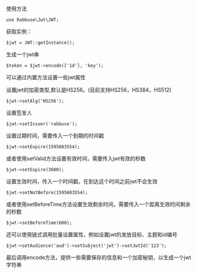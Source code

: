 使用方法

`use Rabbuse\Jwt\JWT;`

获取实例：

`$jwt = JWT::getInstance();`

生成一个jwt串

`$token = $jwt->encode(['1d'], 'key');`

可以通过内置方法设置一些jwt属性

设置jwt的加密类型,默认是HS256。(目前支持HS256，HS384，HS512)

`$jwt->setAlg('HS256');`

设置签发人

`$jwt->setIssuer('rabbuse');`

设置过期时间，需要传入一个到期的时间戳

`$jwt->setExpire(1595603554);`

或者使用setValid方法设置有效时间，需要传入jwt有效的秒数

`$jwt->setExpire(3600);`

设置生效时间，传入一个时间戳，在到达这个时间之前jwt不会生效

`$jwt->setNotBefore(1595603554);`

或者使用setBeforeTime方法设置生效剩余时间，需要传入一个距离生效时间剩余的秒数

`$jwt->setBeforeTime(600);`

还可以使用链式调用批量设置属性，例如设置jwt的发放目标、主题和id编号

`$jwt->setAudience('aud')->setSubject('jwt')->setJwtId('123');`

最后调用encode方法，提供一些需要保存的信息和一个加密秘钥，以生成一个jwt字符串